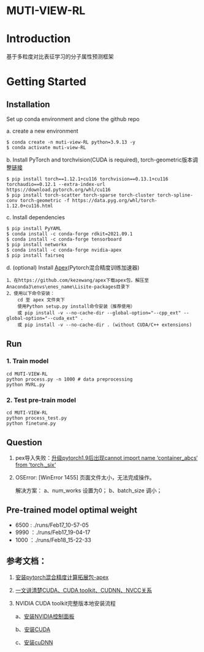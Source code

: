 # MUTI-VIEW-RL

# Introduction
基于多粒度对比表征学习的分子属性预测框架

# Getting Started
## Installation

Set up conda environment and clone the github repo

a. create a new environment
```
$ conda create -n muti-view-RL python=3.9.13 -y
$ conda activate muti-view-RL
```

b. Install PyTorch and torchvision(CUDA is required), torch-geometric版本调整[链接](https://pytorch-geometric.readthedocs.io/en/latest/notes/installation.html)
```
$ pip install torch==1.12.1+cu116 torchvision==0.13.1+cu116 torchaudio==0.12.1 --extra-index-url https://download.pytorch.org/whl/cu116
$ pip install torch-scatter torch-sparse torch-cluster torch-spline-conv torch-geometric -f https://data.pyg.org/whl/torch-1.12.0+cu116.html
```

c. Install dependencies
```
$ pip install PyYAML
$ conda install -c conda-forge rdkit=2021.09.1 
$ conda install -c conda-forge tensorboard
$ pip install networkx
$ conda install -c conda-forge nvidia-apex
$ pip install fairseq
```

d. (optional) Install [Apex](https://github.com/NVIDIA/apex)(Pytorch混合精度训练加速器)
```
1、在https://github.com/kezewang/apex下载apex包，解压至Anaconda3\envs\enes_name\Lisite-packages目录下
2、使用以下命令安装：
    cd 至 apex 文件夹下
    使用Python setup.py install命令安装（推荐使用）
    或 pip install -v --no-cache-dir --global-option="--cpp_ext" --global-option="--cuda_ext" .
    或 pip install -v --no-cache-dir . (without CUDA/C++ extensions)
```
## Run
### 1. Train model
```
cd MUTI-VIEW-RL
python process.py -n 1000 # data preprocessing
python MVRL.py
```

### 2. Test pre-train model
```
cd MUTI-VIEW-RL
python process_test.py
python finetune.py
```

## Question
1. pex导入失败：[升级pytorch1.9后出现cannot import name ‘container_abcs‘ from ‘torch._six‘](https://blog.csdn.net/qq_19313495/article/details/120361059)
2. OSError: [WinError 1455] 页面文件太小，无法完成操作。

    解决方案：
    a、num_works 设置为0；
    b、batch_size 调小；

## Pre-trained model optimal weight
- 6500 : ./runs/Feb17_10-57-05
- 9990 ：./runs/Feb17_19-04-17
- 1000 ：./runs/Feb18_15-22-33


## 参考文档：

1. [安装pytorch混合精度计算拓展包-apex](https://www.cxyzjd.com/article/qq_36756866/109579122)
2. [一文讲清楚CUDA、CUDA toolkit、CUDNN、NVCC关系](https://blog.csdn.net/qq_41094058/article/details/116207333)
3. NVIDIA CUDA toolkit完整版本地安装流程

    a、[安装NVIDIA控制面板](https://blog.csdn.net/qq_42772612/article/details/104808171)

    b、[安装CUDA](https://blog.csdn.net/qq_42772612/article/details/104811099)

    c、[安装cuDNN](https://blog.csdn.net/qq_42772612/article/details/104808749)
